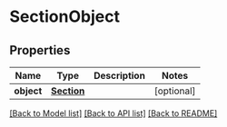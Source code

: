 # SectionObject

## Properties
Name | Type | Description | Notes
------------ | ------------- | ------------- | -------------
**object** | [**Section**](Section.md) |  | [optional] 

[[Back to Model list]](../README.md#documentation-for-models) [[Back to API list]](../README.md#documentation-for-api-endpoints) [[Back to README]](../README.md)


